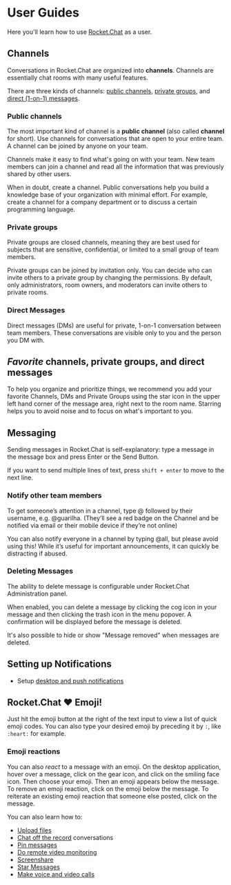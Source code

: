 # User Guides

Here you'll learn how to use [Rocket.Chat](https://rocket.chat/) as a user.

## Channels

Conversations in Rocket.Chat are organized into __channels__. Channels are essentially chat rooms with many useful features. 

There are three kinds of channels: [public channels](Public-channels), [private groups](Private-groups), and [direct (1-on-1) messages](Direct-messages).

### Public channels

The most important kind of channel is a **public channel** (also called **channel** for short). Use channels for conversations that are open to your entire team. A channel can be joined by anyone on your team. 

Channels make it easy to find what's going on with your team. New team members can join a channel and read all the information that was previously shared by other users.

When in doubt, create a channel. Public conversations help you build a knowledge base of your organization with minimal effort. For example, create a channel for a company department or to discuss a certain programming language.

### Private groups

Private groups are closed channels, meaning they are best used for subjects that are sensitive, confidential, or limited to a small group of team members.

Private groups can be joined by invitation only. You can decide who can invite others to a private group by changing the permissions. By default, only administrators, room owners, and moderators can invite others to private rooms.

### Direct Messages

Direct messages (DMs) are useful for private, 1-on-1 conversation between team members. These conversations are visible only to you and the person you DM with.

## *Favorite* channels, private groups, and direct messages

To help you organize and prioritize things, we recommend you add your favorite Channels, DMs and Private Groups using the star icon in the upper left hand corner of the message area, right next to the room name. Starring helps you to avoid noise and to focus on what's important to you.

## Messaging

Sending messages in Rocket.Chat is self-explanatory: type a message in the message box and press Enter or the Send Button.

If you want to send multiple lines of text, press `shift + enter` to move to the next line.

### Notify other team members

To get someone’s attention in a channel, type @ followed by their username, e.g. @guarilha. (They’ll see a red badge on the Channel and be notified via email or their mobile device if they’re not online)

You can also notify everyone in a channel by typing @all, but please avoid using this! While it’s useful for important announcements, it can quickly be distracting if abused.

### Deleting Messages

The ability to delete message is configurable under Rocket.Chat Administration panel.

When enabled, you can delete a message by clicking the cog icon in your message and then clicking the trash icon in the menu popover. A confirmation will be displayed before the message is deleted.

It's also possible to hide or show "Message removed" when messages are deleted.

## Setting up Notifications
- Setup [desktop and push notifications](Notifications)

## Rocket.Chat ❤ Emoji!

Just hit the emoji button at the right of the text input to view a list of quick emoji codes. You can also type your desired emoji by preceding it by `:`, like `:heart:` for example.

### Emoji reactions

You can also _react_ to a message with an emoji. On the desktop application, hover over a message, click on the gear icon, and click on the smiling face icon. Then choose your emoji. Then an emoji appears below the message. To remove an emoji reaction, click on the emoji below the message. To reiterate an existing emoji reaction that someone else posted, click on the message.

You can also learn how to:

- [Upload files](File%20Uploads/)
- [Chat off the record](Off-The-Record/) conversations
- [Pin messages](Pinning%20Messages/)
- [Do remote video monitoring](Remote%20Video%20Monitoring/)
- [Screenshare](Screensharing/)
- [Star Messages](Starring%20Messages/)
- [Make voice and video calls](Voice%20and%20video%20calls/)

